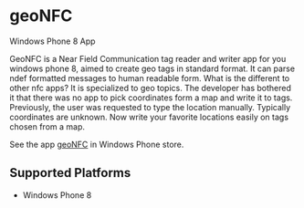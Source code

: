 geoNFC
======

Windows Phone 8 App

GeoNFC is a Near Field Communication tag reader and writer app for you windows phone 8, aimed to create geo tags in standard format. It can parse ndef formatted messages to human readable form. What is the different to other nfc apps? It is specialized to geo topics. The developer has bothered it that there was no app to pick coordinates form a map and write it to tags. Previously, the user was requested to type the location manually. Typically coordinates are unknown. Now write your favorite locations easily on tags chosen from a map.

See the app [geoNFC](http://www.windowsphone.com/de-de/store/app/geonfc/8656f870-b76a-4b88-a8f3-ac46dc218e53) in Windows Phone store.

Supported Platforms
-------------------
* Windows Phone 8